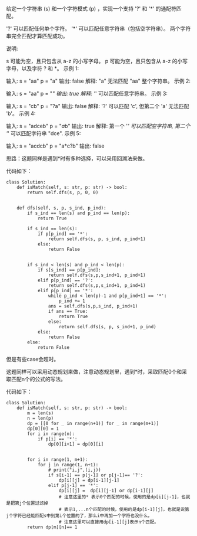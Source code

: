 给定一个字符串 (s) 和一个字符模式 (p) ，实现一个支持 '?' 和 '*' 的通配符匹配。

'?' 可以匹配任何单个字符。
'*' 可以匹配任意字符串（包括空字符串）。
两个字符串完全匹配才算匹配成功。

说明:

s 可能为空，且只包含从 a-z 的小写字母。
p 可能为空，且只包含从 a-z 的小写字母，以及字符 ? 和 *。
示例 1:

输入:
s = "aa"
p = "a"
输出: false
解释: "a" 无法匹配 "aa" 整个字符串。
示例 2:

输入:
s = "aa"
p = "*"
输出: true
解释: '*' 可以匹配任意字符串。
示例 3:

输入:
s = "cb"
p = "?a"
输出: false
解释: '?' 可以匹配 'c', 但第二个 'a' 无法匹配 'b'。
示例 4:

输入:
s = "adceb"
p = "*a*b"
输出: true
解释: 第一个 '*' 可以匹配空字符串, 第二个 '*' 可以匹配字符串 "dce".
示例 5:

输入:
s = "acdcb"
p = "a*c?b"
输出: false



思路：这题同样是遇到*时有多种选择，可以采用回溯法来做。


代码如下：
```
class Solution:
    def isMatch(self, s: str, p: str) -> bool:
        return self.dfs(s, p, 0, 0)


    def dfs(self, s, p, s_ind, p_ind):
        if s_ind == len(s) and p_ind == len(p):
            return True

        if s_ind == len(s):
            if p[p_ind] == '*':
                return self.dfs(s, p, s_ind, p_ind+1)
            else:
                return False 

        
        if s_ind < len(s) and p_ind < len(p):
            if s[s_ind] == p[p_ind]:
                return self.dfs(s,p,s_ind+1, p_ind+1)
            elif p[p_ind] == '?':
                return self.dfs(s,p,s_ind+1, p_ind+1)
            elif p[p_ind] == '*':
                while p_ind < len(p)-1 and p[p_ind+1] == '*':
                    p_ind += 1
                ans = self.dfs(s,p,s_ind, p_ind+1)
                if ans == True:
                    return True
                else:
                    return self.dfs(s, p, s_ind+1, p_ind)
            else:
                return False
        else:
            return False
```

但是有些case会超时。


这题同样可以采用动态规划来做，注意动态规划里，遇到*时，采取匹配0个和采取匹配n个的公式的写法。

代码如下：
```
class Solution:
    def isMatch(self, s: str, p: str) -> bool:
        m = len(s)
        n = len(p)
        dp = [[0 for _ in range(n+1)] for _ in range(m+1)]
        dp[0][0] = 1
        for i in range(n):
            if p[i] == '*':
                dp[0][i+1] = dp[0][i]


        for i in range(1, m+1):
            for j in range(1, n+1):
                # print("i,j",(i,j))
                if s[i-1] == p[j-1] or p[j-1]== '?':
                    dp[i][j] = dp[i-1][j-1]
                elif p[j-1] == '*':
                    dp[i][j] =  dp[i][j-1] or dp[i-1][j]
                    # 注意这里的* 表示0个匹配的时候，使用的是dp[i][j-1]，也就是把第j个位置过滤掉
                    # 表示1,...n个匹配的时候，使用的是dp[i-1][j]，也就是说第j个字符已经能匹配s中到第i个位置的了，那么i中再加一个字符也没什么。  
                    # 注意这里可以直接用dp[i-1][j]表示n个匹配。
        return dp[m][n]== 1
```